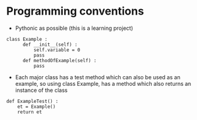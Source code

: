 # Programming conventions #
  * Pythonic as possible (this is a learning project)
```
class Example :
      def __init__(self) :
      	  self.variable = 0
      	  pass
      def methodOfExample(self) :
      	  pass 
```

  * Each major class has a test method which can also be used as an example, so using class Example, has a method which also returns an instance of the class
```
def ExampleTest() :
    et = Example()
    return et
```